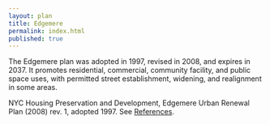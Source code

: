 ```yaml
---
layout: plan
title: Edgemere
permalink: index.html
published: true
---
```


The Edgemere plan was adopted in 1997, revised in 2008, and expires in 2037. It promotes residential, commercial, community facility, and public space uses, with permitted street establishment, widening, and realignment in some areas.

NYC Housing Preservation and Development, Edgemere Urban Renewal Plan (2008) rev. 1, adopted 1997. See [References](http://www.urbanreviewer.org/#page=references.html). 